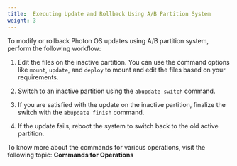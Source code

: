 ```yaml
---
title:  Executing Update and Rollback Using A/B Partition System
weight: 3
---
```


To modify or rollback Photon OS updates using A/B partition system, perform the following workflow:

1. Edit the files on the inactive partition.
	You can use the command options like `mount`, `update`, and `deploy` to mount and edit the files based on your requirements.

2. Switch to an inactive partition using the `abupdate switch` command.
3. If you are satisfied with the update on the inactive partition, finalize the switch with the `abupdate finish` command.
4. If the update fails, reboot the system to switch back to the old active partition.


To know more about the commands for various operations, visit the following topic: **Commands for Operations**


